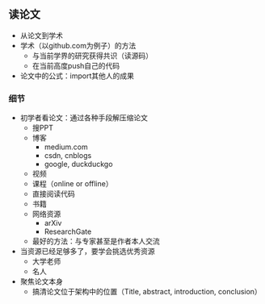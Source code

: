 ## 读论文
+ 从论文到学术
+ 学术（以github.com为例子）的方法
	+ 与当前学界的研究获得共识（读源码）
	+ 在当前高度push自己的代码
+ 论文中的公式：import其他人的成果

### 细节
+ 初学者看论文：通过各种手段解压缩论文
	+ 搜PPT
	+ 博客
		+ medium.com
		+ csdn, cnblogs
		+ google, duckduckgo
	+ 视频
	+ 课程（online or offline）
	+ 直接阅读代码
	+ 书籍
	+ 网络资源
		+ arXiv
		+ ResearchGate
	+ 最好的方法：与专家甚至是作者本人交流
+ 当资源已经足够多了，要学会挑选优秀资源
	+ 大学老师
	+ 名人
+ 聚焦论文本身
	+ 搞清论文位于架构中的位置（Title, abstract, introduction, conclusion）
